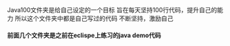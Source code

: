 Java100文件夹是给自己设定的一个目标
旨在每天坚持100行代码，提升自己的能力
所以这个文件夹中都是自己写过的代码
不断坚持，激励自己
#### 前面几个文件夹是之前在eclispe上练习的java demo代码
